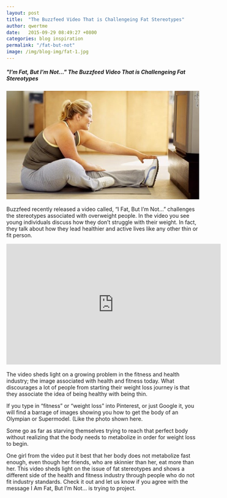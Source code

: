 ```yaml
---
layout: post
title:  "The Buzzfeed Video That is Challengeing Fat Stereotypes"
author: qwertme
date:   2015-09-29 08:49:27 +0800
categories: blog inspiration
permalink: "/fat-but-not"
image: /img/blog-img/fat-1.jpg
---
```




##### "I’m Fat, But I’m Not…" The Buzzfeed Video That is Challengeing Fat Stereotypes

![image](/img/blog-img/fat-1.jpg)

Buzzfeed recently released a video called, “I Fat, But I’m Not…” challenges the stereotypes associated with overweight people. In the video you see young individuals discuss how they don’t struggle with their weight. In fact, they talk about how they lead healthier and active lives like any other thin or fit person.


<iframe width="560" height="315" src="https://www.youtube.com/embed/YNo64Xs323E" frameborder="0" allow="accelerometer; autoplay; encrypted-media; gyroscope; picture-in-picture" allowfullscreen></iframe>


The video sheds light on a growing problem in the fitness and health industry; the image associated with health and fitness today. What discourages a lot of people from starting their weight loss journey is that they associate the idea of being healthy with being thin.

If you type in “fitness” or “weight loss” into Pinterest, or just Google it, you will find a barrage of images showing you how to get the body  of an Olympian or Supermodel. (Like the photo shown here.

 Some go as far as starving themselves trying to reach that perfect body without realizing that the body needs to metabolize in order for weight loss to begin.

One girl from the video put it best that her body does not metabolize fast enough, even though her friends, who are skinnier than her, eat more than her.
This video sheds light on the issue of fat stereotypes and shows a different side of the health and fitness industry through people who do not fit industry standards. Check it out and let us know if you agree with the message I Am Fat, But I’m Not… is trying to project.

